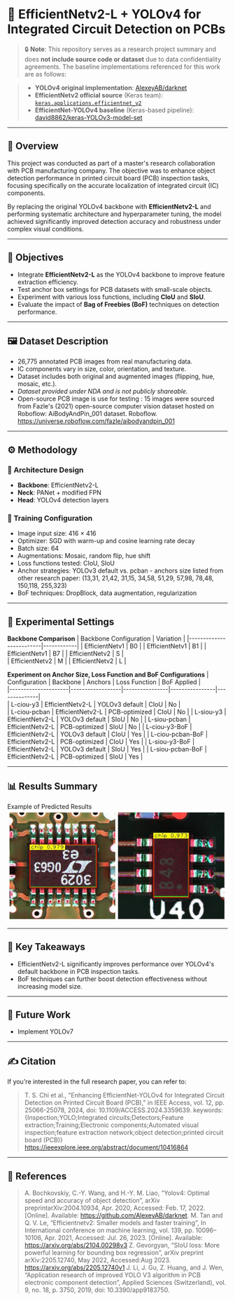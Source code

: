 # 🚀 EfficientNetv2-L + YOLOv4 for Integrated Circuit Detection on PCBs

> 🔒 **Note**: This repository serves as a research project summary and does **not include source code or dataset** due to data confidentiality agreements. The baseline implementations referenced for this work are as follows:

> - **YOLOv4 original implementation**: [AlexeyAB/darknet](https://github.com/AlexeyAB/darknet)  
> - **EfficientNetv2 official source** (Keras team): [`keras.applications.efficientnet_v2`](https://github.com/keras-team/keras/blob/6adc2bf7d8d548f92667f8337d27be6b1674ddf5/keras/src/applications/efficientnet_v2.py)  
> - **EfficientNet-YOLOv4 baseline** (Keras-based pipeline): [david8862/keras-YOLOv3-model-set](https://github.com/david8862/keras-YOLOv3-model-set)  

---

## 📘 Overview

This project was conducted as part of a master's research collaboration with PCB manufacturing company. The objective was to enhance object detection performance in printed circuit board (PCB) inspection tasks, focusing specifically on the accurate localization of integrated circuit (IC) components.

By replacing the original YOLOv4 backbone with **EfficientNetv2-L** and performing systematic architecture and hyperparameter tuning, the model achieved significantly improved detection accuracy and robustness under complex visual conditions.

---

## 🎯 Objectives

- Integrate **EfficientNetv2-L** as the YOLOv4 backbone to improve feature extraction efficiency.
- Test anchor box settings for PCB datasets with small-scale objects.
- Experiment with various loss functions, including **CIoU** and **SIoU**.
- Evaluate the impact of **Bag of Freebies (BoF)** techniques on detection performance.

---

## 🖼️ Dataset Description

- 26,775 annotated PCB images from real manufacturing data.
- IC components vary in size, color, orientation, and texture.
- Dataset includes both original and augmented images (flipping, hue, mosaic, etc.).
- *Dataset provided under NDA and is not publicly shareable.*
- Open-source PCB image is use for testing :  15 images were sourced from Fazle's (2021) open-source computer vision dataset hosted on Roboflow: AiBodyAndPin_001 dataset. Roboflow. https://universe.roboflow.com/fazle/aibodyandpin_001 
---

## ⚙️ Methodology

### 🔧 Architecture Design

- **Backbone**: EfficientNetv2-L  
- **Neck**: PANet + modified FPN  
- **Head**: YOLOv4 detection layers  

### 🧪 Training Configuration

- Image input size: 416 × 416  
- Optimizer: SGD with warm-up and cosine learning rate decay  
- Batch size: 64  
- Augmentations: Mosaic, random flip, hue shift  
- Loss functions tested: CIoU, SIoU  
- Anchor strategies: YOLOv3 default vs. pcban - anchors size listed from other research paper:  (13,31, 21,42, 31,15, 34,58, 51,29, 57,98, 78,48, 150,118, 255,323)
- BoF techniques: DropBlock, data augmentation, regularization

---

## 🧬 Experimental Settings
**Backbone Comparison**
| Backbone Configuration  | Variation  |
|-------------------------|------------|
| EfficientNetv1          |     B0     | 
| EfficientNetv1          |     B1     | 
| EfficientNetv1          |     B7     | 
| EfficientNetv2          |     S      |  
| EfficientNetv2          |     M      | 
| EfficientNetv2          |     L      | 

**Experiment on Anchor Size, Loss Function and BoF Configurations**
| Configuration       | Backbone         | Anchors        | Loss Function  | BoF Applied  |  
|---------------------|------------------|----------------|----------------|--------------|  
| L-ciou-y3           | EfficientNetv2-L | YOLOv3 default | CIoU           | No           |  
| L-ciou-pcban        | EfficientNetv2-L | PCB-optimized  | CIoU           | No           |
| L-siou-y3           | EfficientNetv2-L | YOLOv3 default | SIoU           | No           | 
| L-siou-pcban        | EfficientNetv2-L | PCB-optimized  | SIoU           | No           |
| L-ciou-y3-BoF       | EfficientNetv2-L | YOLOv3 default | CIoU           | Yes          | 
| L-ciou-pcban-BoF    | EfficientNetv2-L | PCB-optimized  | CIoU           | Yes          | 
| L-siou-y3-BoF       | EfficientNetv2-L | YOLOv3 default | SIoU           | Yes          | 
| L-siou-pcban-BoF    | EfficientNetv2-L | PCB-optimized  | SIoU           | Yes          |  

---

## 📊 Results Summary

Example of Predicted Results
![Result](Result.jpg)

---

## 🧠 Key Takeaways

- EfficientNetv2-L significantly improves performance over YOLOv4's default backbone in PCB inspection tasks.
- BoF techniques can further boost detection effectiveness without increasing model size.

---

## 🔭 Future Work

- Implement YOLOv7
---

## ✍️ Citation

If you're interested in the full research paper, you can refer to:

> T. S. Chi et al., "Enhancing EfficientNet-YOLOv4 for Integrated Circuit Detection on Printed Circuit Board (PCB)," in IEEE Access, vol. 12, pp. 25066-25078, 2024, doi: 10.1109/ACCESS.2024.3359639. keywords: {Inspection;YOLO;Integrated circuits;Detectors;Feature extraction;Training;Electronic components;Automated visual inspection;feature extraction network;object detection;printed circuit board (PCB)}
https://ieeexplore.ieee.org/abstract/document/10416864
---
## 📖 References

> A. Bochkovskiy, C.-Y. Wang, and H.-Y. M. Liao, “Yolov4: Optimal speed and accuracy of object detection”, arXiv preprintarXiv:2004.10934, Apr. 2020, Accessed: Feb. 17, 2022. [Online]. Available: https://github.com/AlexeyAB/darknet.
> M. Tan and Q. V. Le, “Efficientnetv2: Smaller models and faster training”, In International conference on machine learning, vol. 139, pp. 10096–10106, Apr. 2021, Accessed: Jul. 26, 2023. [Online]. Available: https://arxiv.org/abs/2104.00298v3
> Z. Gevorgyan, “SIoU loss: More powerful learning for bounding box regression”, arXiv preprint arXiv:2205.12740, May 2022, Accessed:Aug 2023. https://arxiv.org/abs/2205.12740v1
> J. Li, J. Gu, Z. Huang, and J. Wen, “Application research of improved YOLO V3 algorithm in PCB electronic component detection”, Applied Sciences (Switzerland), vol. 9, no. 18, p. 3750, 2019, doi: 10.3390/app9183750. 
